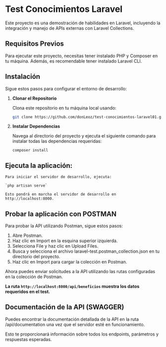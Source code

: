 # Test Conocimientos Laravel

Este proyecto es una demostración de habilidades en Laravel, incluyendo la integración y manejo de APIs externas con Laravel Collections.

## Requisitos Previos

Para ejecutar este proyecto, necesitas tener instalado PHP y Composer en tu máquina. Además, es recomendable tener instalado Laravel CLI.

## Instalación

Sigue estos pasos para configurar el entorno de desarrollo:

1. **Clonar el Repositorio**

   Clona este repositorio en tu máquina local usando:

   ```bash
   git clone https://github.com/donLeoz/test-conocimientos-laravel01.git
   
2. **Instalar Dependencias**

    Navega al directorio del proyecto y ejecuta el siguiente comando para instalar todas las dependencias requeridas:

    `composer install`    

## Ejecuta la aplicación:

    Para iniciar el servidor de desarrollo, ejecuta:
    
    `php artisan serve`
    
    Esto pondrá en marcha el servidor de desarrollo en http://localhost:8000.

## Probar la aplicación con POSTMAN

Para probar la API utilizando Postman, sigue estos pasos:


1. Abre Postman.
2. Haz clic en Import en la esquina superior izquierda.
3. Selecciona File y haz clic en Upload Files.
4. Busca y selecciona el archivo laravel-test.postman_collection.json en tu directorio del proyecto.
5. Haz clic en Import para cargar la colección en Postman.

Ahora puedes enviar solicitudes a la API utilizando las rutas configuradas en la colección de Postman.

**La ruta `http://localhost:8000/api/beneficios` muestra los datos requeridos en el test.**


## Documentación de la API (SWAGGER)

Puedes encontrar la documentación detallada de la API en la ruta /api/documentation una vez que el servidor 
esté en funcionamiento. 

Esto te proporcionará información sobre todos los endpoints, parámetros y respuestas esperadas.
